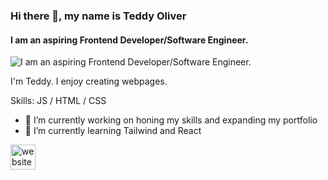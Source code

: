 ### Hi there 👋, my name is Teddy Oliver
#### I am an aspiring Frontend Developer/Software Engineer.
![I am an aspiring Frontend Developer/Software Engineer.](https://media.licdn.com/dms/image/v2/D5616AQHNlbFLr_rPcA/profile-displaybackgroundimage-shrink_350_1400/B56ZVd1n6oHsAc-/0/1741036093388?e=1746662400&v=beta&t=HQoHjsY6fJu32zGZyJjsiwAdT2-scijaohSTbTI4nj8)

I'm Teddy. I enjoy creating webpages.

Skills: JS / HTML / CSS

- 🔭 I’m currently working on honing my skills and expanding my portfolio 
- 🌱 I’m currently learning Tailwind and React 


[<img src='https://cdn.jsdelivr.net/npm/simple-icons@3.0.1/icons/icloud.svg' alt='website' height='40'>](https://theodore-oliver.com)  

